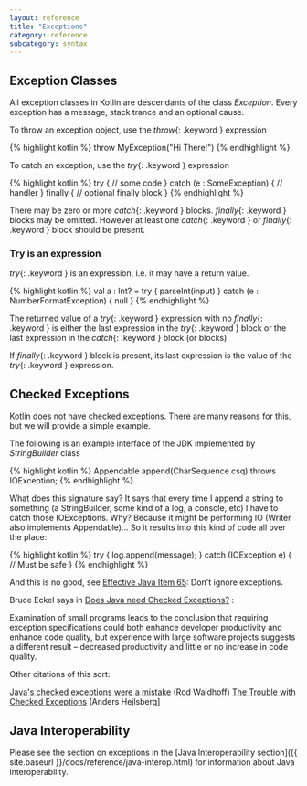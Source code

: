 ```yaml
---
layout: reference
title: "Exceptions"
category: reference
subcategory: syntax
---
```


## Exception Classes

All exception classes in Kotlin are descendants of the class *Exception*. Every exception has a message, stack trance and an optional cause.

To throw an exception object, use the *throw*{: .keyword } expression

{% highlight kotlin %}
throw MyException("Hi There!")
{% endhighlight %}

To catch an exception, use the *try*{: .keyword } expression

{% highlight kotlin %}
try {
  // some code
}
catch (e : SomeException) {
  // handler
}
finally {
  // optional finally block
}
{% endhighlight %}

There may be zero or more *catch*{: .keyword } blocks. *finally*{: .keyword } blocks may be omitted. However at least one *catch*{: .keyword } or *finally*{: .keyword } block
should be present.

### Try is an expression

*try*{: .keyword } is an expression, i.e. it may have a return value.

{% highlight kotlin %}
val a : Int? = try { parseInt(input) } catch (e : NumberFormatException) { null }
{% endhighlight %}

The returned value of a *try*{: .keyword } expression with no *finally*{: .keyword } is either the last expression in the *try*{: .keyword } block or the
last expression in the *catch*{: .keyword } block (or blocks).

If *finally*{: .keyword } block is present, its last expression is the value of the *try*{: .keyword } expression.

## Checked Exceptions

Kotlin does not have checked exceptions. There are many reasons for this, but we will provide a simple example.

The following is an example interface of the JDK implemented by *StringBuilder* class

{% highlight kotlin %}
Appendable append(CharSequence csq) throws IOException;
{% endhighlight %}

What does this signature say? It says that every time I append a string to something (a StringBuilder, some kind of a log, a console, etc) I have to catch those IOExceptions. Why? Because it might be performing IO (Writer also implements Appendable)... So it results into this kind of code all over the place:

{% highlight kotlin %}
try {
  log.append(message);
}
catch (IOException e) {
  // Must be safe
}
{% endhighlight %}

And this is no good, see [Effective Java Item 65](http://java.sun.com/docs/books/effective): Don't ignore exceptions.

Bruce Eckel says in [Does Java need Checked Exceptions?](http://www.mindview.net/Etc/Discussions/CheckedExceptions) :

Examination of small programs leads to the conclusion that requiring exception specifications could both enhance developer productivity and enhance code quality, but experience with large software projects suggests a different result – decreased productivity and little or no increase in code quality.

Other citations of this sort:

[Java's checked exceptions were a mistake](http://radio-weblogs.com/0122027/stories/2003/04/01/JavasCheckedExceptionsWereAMistake.html) (Rod Waldhoff)
[The Trouble with Checked Exceptions](http://www.artima.com/intv/handcuffs.html) (Anders Hejlsberg]

## Java Interoperability

Please see the section on exceptions in the [Java Interoperability section]({{ site.baseurl }}/docs/reference/java-interop.html) for information about Java interoperability.

